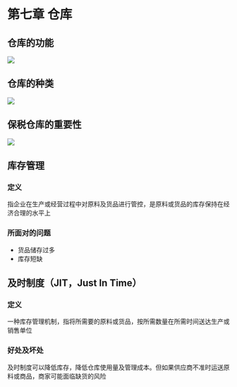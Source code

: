 # 第七章 仓库

## 仓库的功能

![](https://images.thecodeblog.net/image/c9eec4dd-d399-4ace-8509-ca09478721c6.png)

## 仓库的种类

![](https://images.thecodeblog.net/image/17f07b54-c090-47dd-a763-1e9c08a19df2.png)

## 保税仓库的重要性

![](https://images.thecodeblog.net/image/86b52952-f916-4825-be5c-854e16cea710.png)

## 库存管理

### 定义

指企业在生产或经营过程中对原料及货品进行管控，是原料或货品的库存保持在经济合理的水平上

### 所面对的问题

- 货品储存过多
- 库存短缺

## 及时制度（JIT，Just In Time）

### 定义

一种库存管理机制，指将所需要的原料或货品，按所需数量在所需时间送达生产或销售单位

### 好处及坏处

及时制度可以降低库存，降低仓库使用量及管理成本。但如果供应商不准时运送原料或商品，商家可能面临缺货的风险
